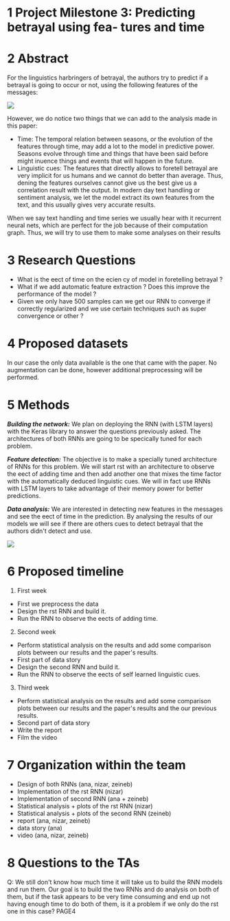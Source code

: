 ﻿
# 1 Project Milestone 3: Predicting betrayal using fea- tures and time
# 2 Abstract

For the linguistics harbringers of betrayal, the authors try to predict if a betrayal is going to occur or not, using the following features of the messages:

![](P3\_Milestone.001.png)

However, we do notice two things that we can add to the analysis made in this paper:

- Time: The temporal relation between seasons, or the evolution of the features through time, may add a lot to the model in predictive power. Seasons evolve through time and things that have been said before might inuence things and events that will happen in the future.
- Linguistic cues: The features that directly allows to foretell betrayal are very implicit for us humans and we cannot do better than average. Thus, dening the features ourselves cannot give us the best give us a correlation result with the output. In modern day text handling or sentiment analysis, we let the model extract its own features from the text, and this usually gives very accurate results.

When we say text handling and time series we usually hear with it recurrent neural nets, which are perfect for the job because of their computation graph. Thus, we will try to use them to make some analyses on their results

# 3  Research Questions
- What is the eect of time on the ecien cy of model in foretelling betrayal ?
- What if we add automatic feature extraction ? Does this improve the performance of the model ?
- Given we only have 500 samples can we get our RNN to converge if correctly regularized and we use certain techniques such as super convergence or other ?
# 4  Proposed datasets

In our case the only data available is the one that came with the paper. No augmentation can be done, however additional preprocessing will be performed.

# 5  Methods

***Building the network:*** We plan on deploying the RNN (with LSTM layers) with the Keras library to answer the questions previously asked. The architectures of both RNNs are going to be specically tuned for each problem.

***Feature detection:*** The objective is to make a specially tuned architecture of RNNs for this problem. We will start rst with an architecture to observe the eect of adding time and then add another one that mixes the time factor with the automatically deduced linguistic cues. We will in fact use RNNs with LSTM layers to take advantage of their memory power for better predictions.

***Data analysis:*** We are interested in detecting new features in the messages and see the eect of time in the prediction. By analysing the results of our models we will see if there are others cues to detect betrayal that the authors didn't detect and use.

![](P3\_Milestone.002.png)

# 6  Proposed timeline
1. First week
- First we preprocess the data
- Design the rst RNN and build it.
- Run the RNN to observe the eects of adding time.
2. Second week
- Perform statistical analysis on the results and add some comparison plots between our results and the paper's results.
- First part of data story
- Design the second RNN and build it.
- Run the RNN to observe the eects of self learned linguistic cues.
3. Third week
- Perform statistical analysis on the results and add some comparison plots between our results and the paper's results and the our previous results.
- Second part of data story
- Write the report
- Film the video
# 7  Organization within the team
- Design of both RNNs (ana, nizar, zeineb)
- Implementation of the rst RNN (nizar)
- Implementation of second RNN (ana + zeineb)
- Statistical analysis + plots of the rst RNN (nizar)
- Statistical analysis + plots of the second RNN (zeineb)
- report (ana, nizar, zeineb)
- data story (ana)
- video (ana, nizar, zeineb)
# 8  Questions to the TAs

Q: We still don't know how much time it will take us to build the RNN models and run them. Our goal is to build the two RNNs and do analysis on both of them, but if the task appears to be very time consuming and end up not having enough time to do both of them, is it a problem if we only do the rst one in this case?
PAGE4
